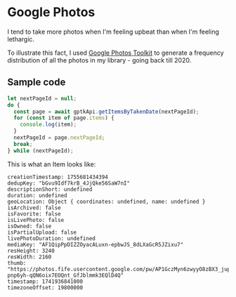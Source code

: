 # Google Photos

I tend to take more photos when I'm feeling upbeat than when I'm feeling lethargic.

To illustrate this fact, I used [Google Photos Toolkit](https://github.com/xob0t/Google-Photos-Toolkit/) to generate a frequency distribution of all the photos in my library - going back till 2020.

## Sample code

```js
let nextPageId = null;
do {
  const page = await gptkApi.getItemsByTakenDate(nextPageId);
  for (const item of page.items) {
    console.log(item);
  }
  nextPageId = page.nextPageId;
  break;
} while (nextPageId);
```

This is what an Item looks like:
```
creationTimestamp: 1755681434394
dedupKey: "bGvu9Idf7krB_4JjQke56SaW7nI"
descriptionShort: undefined
duration: undefined
geoLocation: Object { coordinates: undefined, name: undefined }
isArchived: false
isFavorite: false
isLivePhoto: false
isOwned: false
isPartialUpload: false
livePhotoDuration: undefined
mediaKey: "AF1QipPpDIZZOyacALuxn-epbwJS_8dLXaGcR5JZixu7"
resHeight: 3240
resWidth: 2160
thumb: "https://photos.fife.usercontent.google.com/pw/AP1GczMyn6zwyyO8zBX3_jupT-pnp6yh-qQN6oix7EOQnt_GfJblmmk3EQlD4Q"
timestamp: 1741936841000
timezoneOffset: 19800000
```